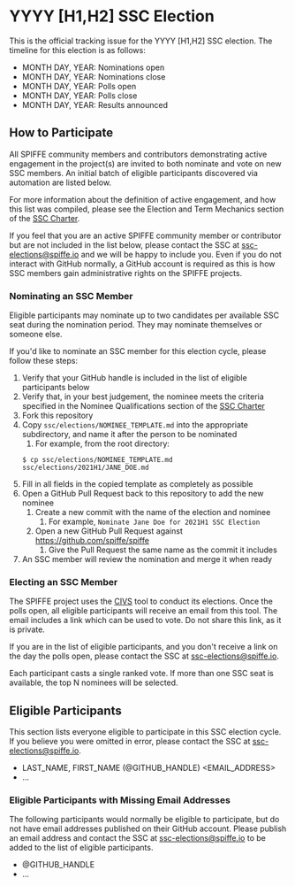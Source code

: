 # YYYY [H1,H2] SSC Election
This is the official tracking issue for the YYYY [H1,H2] SSC election. The timeline for this election is as follows:
* MONTH DAY, YEAR: Nominations open
* MONTH DAY, YEAR: Nominations close
* MONTH DAY, YEAR: Polls open
* MONTH DAY, YEAR: Polls close
* MONTH DAY, YEAR: Results announced

## How to Participate
All SPIFFE community members and contributors demonstrating active engagement in the project(s) are invited to both nominate and vote on new SSC members.
An initial batch of eligible participants discovered via automation are listed below.

For more information about the definition of active engagement, and how this list was compiled, please see the Election and Term Mechanics section of the [SSC Charter](https://github.com/spiffe/spiffe/blob/master/ssc/CHARTER.md#election-and-term-mechanics).

If you feel that you are an active SPIFFE community member or contributor but are not included in the list below, please contact the SSC at ssc-elections@spiffe.io and we will be happy to include you.
Even if you do not interact with GitHub normally, a GitHub account is required as this is how SSC members gain administrative rights on the SPIFFE projects.

### Nominating an SSC Member
Eligible participants may nominate up to two candidates per available SSC seat during the nomination period. They may nominate themselves or someone else.

If you'd like to nominate an SSC member for this election cycle, please follow these steps:
1. Verify that your GitHub handle is included in the list of eligible participants below
1. Verify that, in your best judgement, the nominee meets the criteria specified in the Nominee Qualifications section of the [SSC Charter](https://github.com/spiffe/spiffe/blob/master/ssc/CHARTER.md#nominee-qualification)
1. Fork this repository
1. Copy `ssc/elections/NOMINEE_TEMPLATE.md` into the appropriate subdirectory, and name it after the person to be nominated
	1. For example, from the root directory:  
	```
	$ cp ssc/elections/NOMINEE_TEMPLATE.md ssc/elections/2021H1/JANE_DOE.md
	```  
1. Fill in all fields in the copied template as completely as possible
1. Open a GitHub Pull Request back to this repository to add the new nominee
	1. Create a new commit with the name of the election and nominee
		1. For example, `Nominate Jane Doe for 2021H1 SSC Election`
	1. Open a new GitHub Pull Request against https://github.com/spiffe/spiffe
		1. Give the Pull Request the same name as the commit it includes
1. An SSC member will review the nomination and merge it when ready

### Electing an SSC Member
The SPIFFE project uses the [CIVS](https://civs.cs.cornell.edu/) tool to conduct its elections. Once the polls open, all eligible participants will receive an email from this tool. The email includes a link which can be used to vote. Do not share this link, as it is private.

If you are in the list of eligible participants, and you don't receive a link on the day the polls open, please contact the SSC at ssc-elections@spiffe.io.

Each participant casts a single ranked vote. If more than one SSC seat is available, the top N nominees will be selected.

## Eligible Participants
This section lists everyone eligible to participate in this SSC election cycle. If you believe you were omitted in error, please contact the SSC at ssc-elections@spiffe.io.

* LAST\_NAME, FIRST\_NAME (@GITHUB\_HANDLE) \<EMAIL\_ADDRESS\>
* ...

### Eligible Participants with Missing Email Addresses
The following participants would normally be eligible to participate, but do not have email addresses published on their GitHub account. Please publish an email address and contact the SSC at ssc-elections@spiffe.io to be added to the list of eligible participants.

* @GITHUB\_HANDLE
* ...
